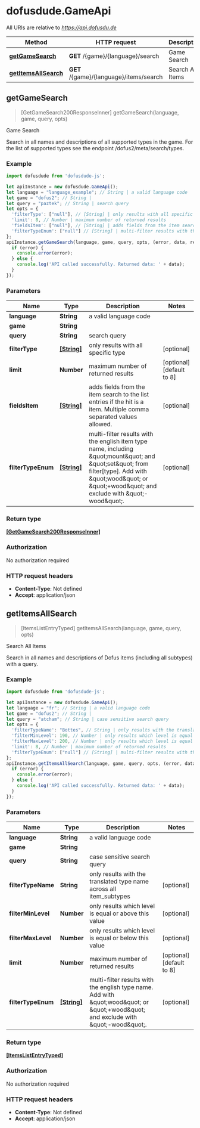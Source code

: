 # dofusdude.GameApi

All URIs are relative to *https://api.dofusdu.de*

Method | HTTP request | Description
------------- | ------------- | -------------
[**getGameSearch**](GameApi.md#getGameSearch) | **GET** /{game}/{language}/search | Game Search
[**getItemsAllSearch**](GameApi.md#getItemsAllSearch) | **GET** /{game}/{language}/items/search | Search All Items



## getGameSearch

> [GetGameSearch200ResponseInner] getGameSearch(language, game, query, opts)

Game Search

Search in all names and descriptions of all supported types in the game. For the list of supported types see the endpoint /dofus2/meta/search/types.

### Example

```javascript
import dofusdude from 'dofusdude-js';

let apiInstance = new dofusdude.GameApi();
let language = "language_example"; // String | a valid language code
let game = "dofus2"; // String | 
let query = "paztek"; // String | search query
let opts = {
  'filterType': ["null"], // [String] | only results with all specific type
  'limit': 8, // Number | maximum number of returned results
  'fieldsItem': ["null"], // [String] | adds fields from the item search to the list entries if the hit is a item. Multiple comma separated values allowed.
  'filterTypeEnum': ["null"] // [String] | multi-filter results with the english item type name, including \"mount\" and \"set\" from filter[type]. Add with \"wood\" or \"+wood\" and exclude with \"-wood\".
};
apiInstance.getGameSearch(language, game, query, opts, (error, data, response) => {
  if (error) {
    console.error(error);
  } else {
    console.log('API called successfully. Returned data: ' + data);
  }
});
```

### Parameters


Name | Type | Description  | Notes
------------- | ------------- | ------------- | -------------
 **language** | **String**| a valid language code | 
 **game** | **String**|  | 
 **query** | **String**| search query | 
 **filterType** | [**[String]**](String.md)| only results with all specific type | [optional] 
 **limit** | **Number**| maximum number of returned results | [optional] [default to 8]
 **fieldsItem** | [**[String]**](String.md)| adds fields from the item search to the list entries if the hit is a item. Multiple comma separated values allowed. | [optional] 
 **filterTypeEnum** | [**[String]**](String.md)| multi-filter results with the english item type name, including \&quot;mount\&quot; and \&quot;set\&quot; from filter[type]. Add with \&quot;wood\&quot; or \&quot;+wood\&quot; and exclude with \&quot;-wood\&quot;. | [optional] 

### Return type

[**[GetGameSearch200ResponseInner]**](GetGameSearch200ResponseInner.md)

### Authorization

No authorization required

### HTTP request headers

- **Content-Type**: Not defined
- **Accept**: application/json


## getItemsAllSearch

> [ItemsListEntryTyped] getItemsAllSearch(language, game, query, opts)

Search All Items

Search in all names and descriptions of Dofus items (including all subtypes) with a query.

### Example

```javascript
import dofusdude from 'dofusdude-js';

let apiInstance = new dofusdude.GameApi();
let language = "fr"; // String | a valid language code
let game = "dofus2"; // String | 
let query = "atcham"; // String | case sensitive search query
let opts = {
  'filterTypeName': "Bottes", // String | only results with the translated type name across all item_subtypes
  'filterMinLevel': 190, // Number | only results which level is equal or above this value
  'filterMaxLevel': 200, // Number | only results which level is equal or below this value
  'limit': 8, // Number | maximum number of returned results
  'filterTypeEnum': ["null"] // [String] | multi-filter results with the english type name. Add with \"wood\" or \"+wood\" and exclude with \"-wood\".
};
apiInstance.getItemsAllSearch(language, game, query, opts, (error, data, response) => {
  if (error) {
    console.error(error);
  } else {
    console.log('API called successfully. Returned data: ' + data);
  }
});
```

### Parameters


Name | Type | Description  | Notes
------------- | ------------- | ------------- | -------------
 **language** | **String**| a valid language code | 
 **game** | **String**|  | 
 **query** | **String**| case sensitive search query | 
 **filterTypeName** | **String**| only results with the translated type name across all item_subtypes | [optional] 
 **filterMinLevel** | **Number**| only results which level is equal or above this value | [optional] 
 **filterMaxLevel** | **Number**| only results which level is equal or below this value | [optional] 
 **limit** | **Number**| maximum number of returned results | [optional] [default to 8]
 **filterTypeEnum** | [**[String]**](String.md)| multi-filter results with the english type name. Add with \&quot;wood\&quot; or \&quot;+wood\&quot; and exclude with \&quot;-wood\&quot;. | [optional] 

### Return type

[**[ItemsListEntryTyped]**](ItemsListEntryTyped.md)

### Authorization

No authorization required

### HTTP request headers

- **Content-Type**: Not defined
- **Accept**: application/json

